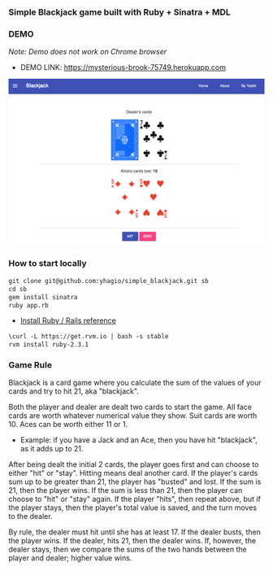 ### Simple Blackjack game built with Ruby + Sinatra + MDL 

### DEMO

*Note: Demo does not work on Chrome browser*
- DEMO LINK: https://mysterious-brook-75749.herokuapp.com

![Screenshot](/scr.png)


### How to start locally

```
git clone git@github.com:yhagio/simple_blackjack.git sb
cd sb
gem install sinatra
ruby app.rb
```

- [Install Ruby / Rails reference](http://railsapps.github.io/installrubyonrails-mac.html)
```
\curl -L https://get.rvm.io | bash -s stable
rvm install ruby-2.3.1
```

### Game Rule
Blackjack is a card game where you calculate the sum of the values of your cards and try to hit 21, aka "blackjack".

Both the player and dealer are dealt two cards to start the game.
All face cards are worth whatever numerical value they show.
Suit cards are worth 10. Aces can be worth either 11 or 1.
- Example: if you have a Jack and an Ace, then you have hit "blackjack", as it adds up to 21.

After being dealt the initial 2 cards, the player goes first and can choose to either "hit" or "stay". Hitting means deal another card. If the player's cards sum up to be greater than 21, the player has "busted" and lost. If the sum is 21, then the player wins. If the sum is less than 21, then the player can choose to "hit" or "stay" again. If the player "hits", then repeat above, but if the player stays, then the player's total value is saved, and the turn moves to the dealer.

By rule, the dealer must hit until she has at least 17. If the dealer busts, then the player wins. If the dealer, hits 21, then the dealer wins. If, however, the dealer stays, then we compare the sums of the two hands between the player and dealer; higher value wins.